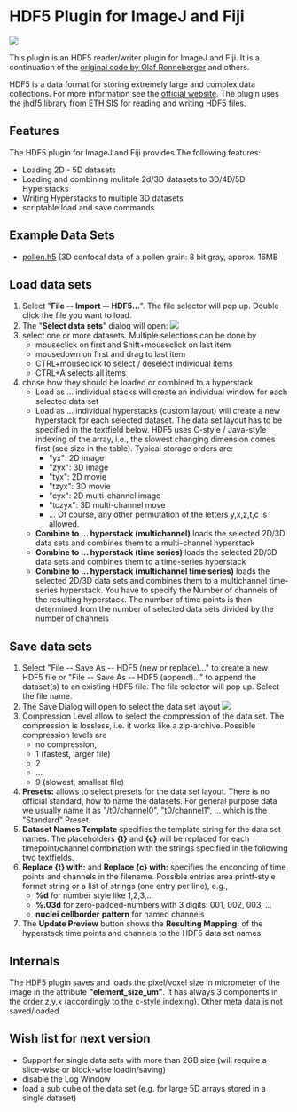 # HDF5 Plugin for ImageJ and Fiji

[![](https://github.com/fiji/HDF5_Vibez/actions/workflows/build-main.yml/badge.svg)](https://github.com/fiji/HDF5_Vibez/actions/workflows/build-main.yml)

This plugin is an HDF5 reader/writer plugin for ImageJ and Fiji. It is a continuation of the [original code by Olaf Ronneberger](http://lmb.informatik.uni-freiburg.de/resources/opensource/imagej_plugins/hdf5.html) and others.

HDF5 is a data format for storing extremely large and complex data collections. For more information see the [official website](http://hdf.ncsa.uiuc.edu/HDF5/). The plugin uses the [jhdf5 library from ETH SIS](https://wiki-bsse.ethz.ch/display/JHDF5) for reading and writing HDF5 files.

## Features

The HDF5 plugin for ImageJ and Fiji provides The following features:

* Loading 2D - 5D datasets
* Loading and combining mulitple 2d/3D datasets to 3D/4D/5D Hyperstacks
* Writing Hyperstacks to multiple 3D datasets
* scriptable load and save commands

## Example Data Sets

* [pollen.h5](http://lmb.informatik.uni-freiburg.de/resources/opensource/imagej_plugins/samples/pollen.h5) (3D confocal data of a pollen grain: 8 bit gray, approx. 16MB

## Load data sets

1.  Select "__File -- Import -- HDF5...__". The file selector will pop up. Double click the file you want to load.
2.  The "__Select data sets__" dialog will open:
    ![](http://lmb.informatik.uni-freiburg.de/resources/opensource/imagej_plugins/select_data_sets2.png)
3.  select one or more datasets. Multiple selections can be done by
    *   mouseclick on first and Shift+mouseclick on last item
    *   mousedown on first and drag to last item
    *   CTRL+mouseclick to select / deselect individual items
    *   CTRL+A selects all items
4.  chose how they should be loaded or combined to a hyperstack.
    *   Load as ... individual stacks will create an individual window for each selected data set
    *   Load as ... individual hyperstacks (custom layout) will create a new hyperstack for each selected dataset. The data set layout has to be specified in the textfield below. HDF5 uses C-style / Java-style indexing of the array, i.e., the slowest changing dimension comes first (see size in the table). Typical storage orders are:
        * "yx": 2D image
        * "zyx": 3D image
        * "tyx": 2D movie
        * "tzyx": 3D movie
        * "cyx": 2D multi-channel image
        * "tczyx": 3D multi-channel move
        * ...
        Of course, any other permutation of the letters y,x,z,t,c is allowed.
    * __Combine to ... hyperstack (multichannel)__ loads the selected 2D/3D data sets and combines them to a multi-channel hyperstack
    * __Combine to ... hyperstack (time series)__ loads the selected 2D/3D data sets and combines them to a time-series hyperstack
    * __Combine to ... hyperstack (multichannel time series)__ loads the selected 2D/3D data sets and combines them to a multichannel time-series hyperstack. You have to specify the Number of channels of the resulting hyperstack. The number of time points is then determined from the number of selected data sets divided by the number of channels

## Save data sets

1.  Select "File -- Save As -- HDF5 (new or replace)..." to create a new HDF5 file or "File -- Save As -- HDF5 (append)..." to append the dataset(s) to an existing HDF5 file. The file selector will pop up. Select the file name.
2.  The Save Dialog will open to select the data set layout
    ![](http://lmb.informatik.uni-freiburg.de/resources/opensource/imagej_plugins/save_dialog.png)
3.  Compression Level allow to select the compression of the data set. The compression is lossless, i.e. it works like a zip-archive. Possible compression levels are
    *   no compression,
    *   1 (fastest, larger file)
    *   2
    *   ...
    *   9 (slowest, smallest file)
4.  __Presets:__ allows to select presets for the data set layout. There is no official standard, how to name the datasets. For general purpose data we usually name it as "/t0/channel0", "t0/channel1", ... which is the "Standard" Preset.
5.  __Dataset Names Template__ specifies the template string for the data set names. The placeholders __{t}__ and __{c}__ will be replaced for each timepoint/channel combination with the strings specified in the following two textfields.
6.  __Replace {t} with:__ and __Replace {c} with:__ specifies the enconding of time points and channels in the filename. Possible entries area printf-style format string or a list of strings (one entry per line), e.g.,
    *   __%d__ for number style like 1,2,3,...
    *   __%.03d__ for zero-padded-numbers with 3 digits: 001, 002, 003, ...
    *   __nuclei__
        __cellborder__
        __pattern__         for named channels
7. The __Update Preview__ button shows the __Resulting Mapping:__ of the hyperstack time points and channels to the HDF5 data set names

## Internals

The HDF5 plugin saves and loads the pixel/voxel size in micrometer of the image in the attribute __"element_size_um"__. It has always 3 components in the order z,y,x (accordingly to the c-style indexing). Other meta data is not saved/loaded

## Wish list for next version

* Support for single data sets with more than 2GB size (will require a slice-wise or block-wise loadin/saving)
* disable the Log Window
* load a sub cube of the data set (e.g. for large 5D arrays stored in a single dataset)
